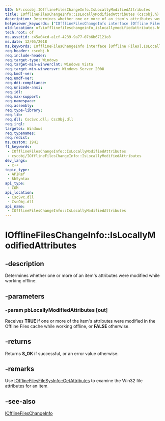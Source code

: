 ```yaml
---
UID: NF:cscobj.IOfflineFilesChangeInfo.IsLocallyModifiedAttributes
title: IOfflineFilesChangeInfo::IsLocallyModifiedAttributes (cscobj.h)
description: Determines whether one or more of an item's attributes were modified while working offline.
helpviewer_keywords: ["IOfflineFilesChangeInfo interface [Offline Files]","IsLocallyModifiedAttributes method","IOfflineFilesChangeInfo.IsLocallyModifiedAttributes","IOfflineFilesChangeInfo::IsLocallyModifiedAttributes","IsLocallyModifiedAttributes","IsLocallyModifiedAttributes method [Offline Files]","IsLocallyModifiedAttributes method [Offline Files]","IOfflineFilesChangeInfo interface","cscobj/IOfflineFilesChangeInfo::IsLocallyModifiedAttributes","of.iofflinefileschangeinfo_islocallymodifiedattributes"]
old-location: of\iofflinefileschangeinfo_islocallymodifiedattributes.htm
tech.root: of
ms.assetid: c45a04cd-a1cf-4239-9a77-07b6b67121e8
ms.date: 12/05/2018
ms.keywords: IOfflineFilesChangeInfo interface [Offline Files],IsLocallyModifiedAttributes method, IOfflineFilesChangeInfo.IsLocallyModifiedAttributes, IOfflineFilesChangeInfo::IsLocallyModifiedAttributes, IsLocallyModifiedAttributes, IsLocallyModifiedAttributes method [Offline Files], IsLocallyModifiedAttributes method [Offline Files],IOfflineFilesChangeInfo interface, cscobj/IOfflineFilesChangeInfo::IsLocallyModifiedAttributes, of.iofflinefileschangeinfo_islocallymodifiedattributes
req.header: cscobj.h
req.include-header: 
req.target-type: Windows
req.target-min-winverclnt: Windows Vista
req.target-min-winversvr: Windows Server 2008
req.kmdf-ver: 
req.umdf-ver: 
req.ddi-compliance: 
req.unicode-ansi: 
req.idl: 
req.max-support: 
req.namespace: 
req.assembly: 
req.type-library: 
req.lib: 
req.dll: CscSvc.dll; CscObj.dll
req.irql: 
targetos: Windows
req.typenames: 
req.redist: 
ms.custom: 19H1
f1_keywords:
 - IOfflineFilesChangeInfo::IsLocallyModifiedAttributes
 - cscobj/IOfflineFilesChangeInfo::IsLocallyModifiedAttributes
dev_langs:
 - c++
topic_type:
 - APIRef
 - kbSyntax
api_type:
 - COM
api_location:
 - CscSvc.dll
 - CscObj.dll
api_name:
 - IOfflineFilesChangeInfo::IsLocallyModifiedAttributes
---
```


# IOfflineFilesChangeInfo::IsLocallyModifiedAttributes


## -description

Determines whether one or more of an item's attributes were modified while working offline.

## -parameters

### -param pbLocallyModifiedAttributes [out]

Receives <b>TRUE</b> if one or more of the item's attributes were modified in the Offline Files cache while working offline, or <b>FALSE</b> otherwise.

## -returns

Returns <b>S_OK</b> if successful, or an error value otherwise.

## -remarks

Use <a href="/previous-versions/windows/desktop/api/cscobj/nf-cscobj-iofflinefilesfilesysinfo-getattributes">IOfflineFilesFileSysInfo::GetAttributes</a> to examine the Win32 file attributes for an item.

## -see-also

<a href="/previous-versions/windows/desktop/api/cscobj/nn-cscobj-iofflinefileschangeinfo">IOfflineFilesChangeInfo</a>

